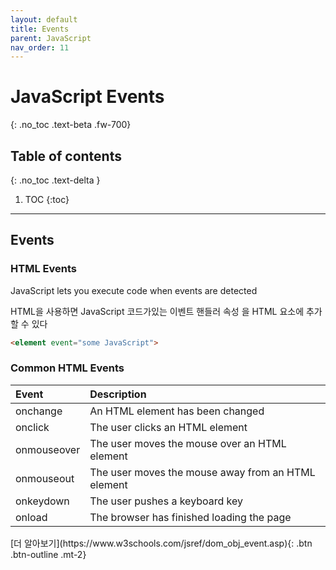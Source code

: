 ```yaml
---
layout: default
title: Events
parent: JavaScript
nav_order: 11
---
```


# JavaScript Events
{: .no_toc .text-beta .fw-700}

## Table of contents
{: .no_toc .text-delta }

1. TOC
{:toc}

---

## Events

### HTML Events

JavaScript lets you execute code when events are detected

HTML을 사용하면 JavaScript 코드가있는 이벤트 핸들러 속성 을 HTML 요소에 추가 할 수 있다

```html
<element event="some JavaScript">
```
    
### Common HTML Events 

| Event         | Description                                           |
|:--------------|:------------------------------------------------------|
| onchange      | An HTML element has been changed                      |
| onclick       | The user clicks an HTML element                       |
| onmouseover   | The user moves the mouse over an HTML element         |
| onmouseout    | The user moves the mouse away from an HTML element    |
| onkeydown     | The user pushes a keyboard key                        |
| onload        | The browser has finished loading the page             |

<span class="fs-2">
[더 알아보기](https://www.w3schools.com/jsref/dom_obj_event.asp){: .btn  .btn-outline .mt-2}
</span>

